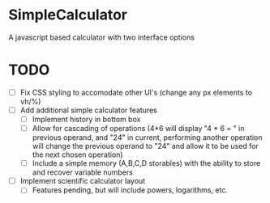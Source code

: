 # SimpleCalculator

A javascript based calculator with two interface options

# TODO
 - [ ] Fix CSS styling to accomodate other UI's (change any px elements to vh/%)
 - [ ] Add additional simple calculator features
     - [ ] Implement history in bottom box
     - [ ] Allow for cascading of operations (4*6 will display "4 * 6 = " in previous operand, and "24" in current, performing another operation will change the previous operand to "24" and allow it to be used for the next chosen operation)
     - [ ] Include a simple memory (A,B,C,D storables) with the ability to store and recover variable numbers
 - [ ] Implement scientific calculator layout
    - [ ] Features pending, but will include powers, logarithms, etc.
